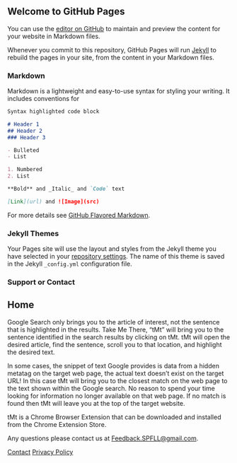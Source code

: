 ## Welcome to GitHub Pages

You can use the [editor on GitHub](https://github.com/TakeMeThere-tMt/takemethere-tmt.github.io/edit/main/README.md) to maintain and preview the content for your website in Markdown files.

Whenever you commit to this repository, GitHub Pages will run [Jekyll](https://jekyllrb.com/) to rebuild the pages in your site, from the content in your Markdown files.

### Markdown

Markdown is a lightweight and easy-to-use syntax for styling your writing. It includes conventions for

```markdown
Syntax highlighted code block

# Header 1
## Header 2
### Header 3

- Bulleted
- List

1. Numbered
2. List

**Bold** and _Italic_ and `Code` text

[Link](url) and ![Image](src)
```

For more details see [GitHub Flavored Markdown](https://guides.github.com/features/mastering-markdown/).

### Jekyll Themes

Your Pages site will use the layout and styles from the Jekyll theme you have selected in your [repository settings](https://github.com/TakeMeThere-tMt/takemethere-tmt.github.io/settings/pages). The name of this theme is saved in the Jekyll `_config.yml` configuration file.

### Support or Contact

## Home

Google Search only brings you to the article of interest, not the sentence that is highlighted in the results.  Take Me There, “tMt” will bring you to the sentence identified in the search results by clicking on tMt.  tMt will open the desired article, find the sentence, scroll you to that location, and highlight the desired text.

In some cases, the snippet of text Google provides is data from a hidden metatag on the target web page, the actual text doesn’t exist on the target URL!  In this case tMt will bring you to the closest match on the web page to the text shown within the Google search.  No reason to spend your time looking for information no longer available on that web page.  If no match is found then tMt will leave you at the top of the target website.

tMt is a Chrome Browser Extension that can be downloaded and installed from the Chrome Extension Store.

Any questions please contact us at Feedback.SPFLL@gmail.com.

[Contact](Contact.md)    [Privacy Policy](PrivacyPolicy.html)
